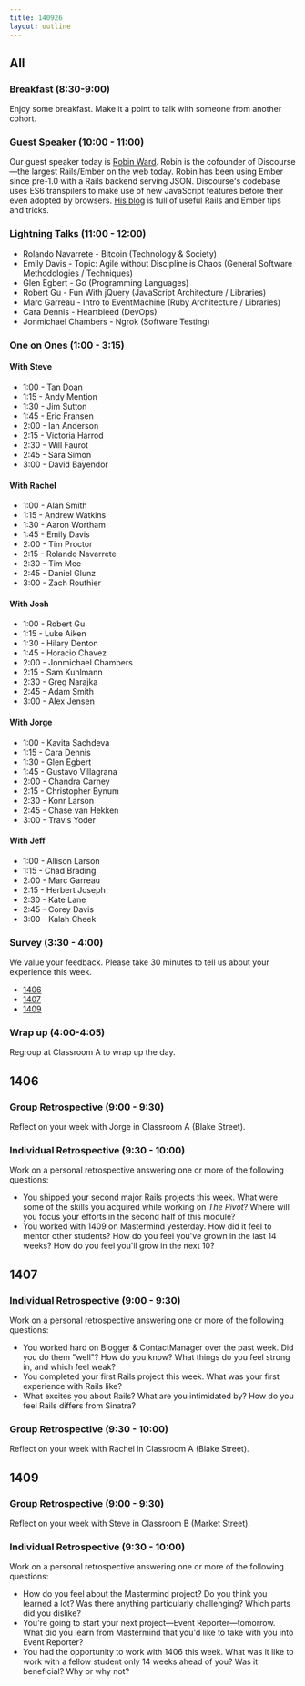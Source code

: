 ```yaml
---
title: 140926
layout: outline
---
```


## All

### Breakfast (8:30-9:00)

Enjoy some breakfast. Make it a point to talk with someone from another cohort.

### Guest Speaker (10:00 - 11:00)

Our guest speaker today is [Robin Ward](https://twitter.com/eviltrout). Robin is the cofounder of Discourse—the largest Rails/Ember on the web today. Robin has been using Ember since pre-1.0 with a Rails backend serving JSON. Discourse's codebase uses ES6 transpilers to make use of new JavaScript features before their even adopted by browsers. [His blog](http://eviltrout.com/) is full of useful Rails and Ember tips and tricks.

### Lightning Talks (11:00 - 12:00)

* Rolando Navarrete - Bitcoin (Technology & Society)
* Emily Davis - Topic: Agile without Discipline is Chaos (General Software Methodologies / Techniques)
* Glen Egbert - Go (Programming Languages)
* Robert Gu - Fun With jQuery (JavaScript Architecture / Libraries)
* Marc Garreau - Intro to EventMachine (Ruby Architecture / Libraries)
* Cara Dennis  - Heartbleed (DevOps)
* Jonmichael Chambers - Ngrok (Software Testing)

### One on Ones (1:00 - 3:15)

#### With Steve

* 1:00 - Tan Doan
* 1:15 - Andy Mention
* 1:30 - Jim Sutton
* 1:45 - Eric Fransen
* 2:00 - Ian Anderson
* 2:15 - Victoria Harrod
* 2:30 - Will Faurot
* 2:45 - Sara Simon
* 3:00 - David Bayendor

#### With Rachel

* 1:00 - Alan Smith
* 1:15 - Andrew Watkins
* 1:30 - Aaron Wortham
* 1:45 - Emily Davis
* 2:00 - Tim Proctor
* 2:15 - Rolando Navarrete
* 2:30 - Tim Mee
* 2:45 - Daniel Glunz
* 3:00 - Zach Routhier

#### With Josh

* 1:00 - Robert Gu
* 1:15 - Luke Aiken
* 1:30 - Hilary Denton
* 1:45 - Horacio Chavez
* 2:00 - Jonmichael Chambers
* 2:15 - Sam Kuhlmann
* 2:30 - Greg Narajka
* 2:45 - Adam Smith
* 3:00 - Alex Jensen

#### With Jorge

* 1:00 - Kavita Sachdeva
* 1:15 - Cara Dennis
* 1:30 - Glen Egbert
* 1:45 - Gustavo Villagrana
* 2:00 - Chandra Carney
* 2:15 - Christopher Bynum
* 2:30 - Konr Larson
* 2:45 - Chase van Hekken
* 3:00 - Travis Yoder

#### With Jeff

* 1:00 - Allison Larson
* 1:15 - Chad Brading
* 2:00 - Marc Garreau
* 2:15 - Herbert Joseph
* 2:30 - Kate Lane
* 2:45 - Corey Davis
* 3:00 - Kalah Cheek

### Survey (3:30 - 4:00)

We value your feedback. Please take 30 minutes to tell us about your experience this week.

* [1406](https://docs.google.com/a/casimircreative.com/forms/d/1RCX_eNqiehXu0ISfcg4gcizQVPQUszP718zYTuBtlIY/viewform)
* [1407](https://docs.google.com/a/casimircreative.com/forms/d/13RSOI65vA8FW-Nxa8Gqer8pLstb2FrNLRMkwNkfjv7g/viewform)
* [1409](https://docs.google.com/a/casimircreative.com/forms/d/1bcMFSJScqA2DuyrPbTgGVLVUvgETBob9RNC6i4UIaqE/viewform)

### Wrap up (4:00-4:05)

Regroup at Classroom A to wrap up the day.

## 1406

### Group Retrospective (9:00 - 9:30)

Reflect on your week with Jorge in Classroom A (Blake Street).

### Individual Retrospective (9:30 - 10:00)

Work on a personal retrospective answering one or more of the following questions:

* You shipped your second major Rails projects this week. What were some of the skills you acquired while working on _The Pivot_? Where will you focus your efforts in the second half of this module?
* You worked with 1409 on Mastermind yesterday. How did it feel to mentor other students? How do you feel you've grown in the last 14 weeks? How do you feel you'll grow in the next 10?

## 1407

### Individual Retrospective (9:00 - 9:30)

Work on a personal retrospective answering one or more of the following questions:

* You worked hard on Blogger & ContactManager over the past week. Did you do them "well"? How do you know? What things do you feel strong in, and which feel weak?
* You completed your first Rails project this week. What was your first experience with Rails like?
* What excites you about Rails? What are you intimidated by? How do you feel Rails differs from Sinatra?

### Group Retrospective (9:30 - 10:00)

Reflect on your week with Rachel in Classroom A (Blake Street).

## 1409

### Group Retrospective (9:00 - 9:30)

Reflect on your week with Steve in Classroom B (Market Street).

### Individual Retrospective (9:30 - 10:00)

Work on a personal retrospective answering one or more of the following questions:

* How do you feel about the Mastermind project? Do you think you learned a lot? Was there anything particularly challenging? Which parts did you dislike?
* You're going to start your next project—Event Reporter—tomorrow. What did you learn from Mastermind that you'd like to take with you into Event Reporter?
* You had the opportunity to work with 1406 this week. What was it like to work with a fellow student only 14 weeks ahead of you? Was it beneficial? Why or why not?
